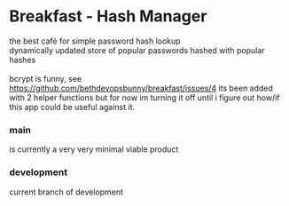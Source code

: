 # Breakfast - Hash Manager
the best café for simple password hash lookup<br>
dynamically updated store of popular passwords hashed with popular hashes 
<br><br>
bcrypt is funny, see https://github.com/bethdevopsbunny/breakfast/issues/4
its been added with 2 helper functions but for now im turning it off until i figure out how/if this 
app could be useful against it. 

### main 
is currently a very very minimal viable product <br>
### development 
current branch of development
